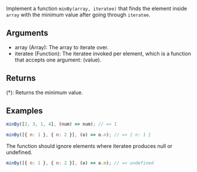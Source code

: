 Implement a function `minBy(array, iteratee)` that finds the element inside `array` with the minimum value after going through `iteratee`.

## Arguments
- array (Array): The array to iterate over.
- iteratee (Function): The iteratee invoked per element, which is a function that accepts one argument: (value).

## Returns
(*): Returns the minimum value.

## Examples

```js
minBy([2, 3, 1, 4], (num) => num); // => 1

minBy([{ n: 1 }, { n: 2 }], (o) => o.n); // => { n: 1 }
```

The function should ignore elements where iteratee produces null or undefined.

```js
minBy([{ n: 1 }, { n: 2 }], (o) => o.m); // => undefined
```